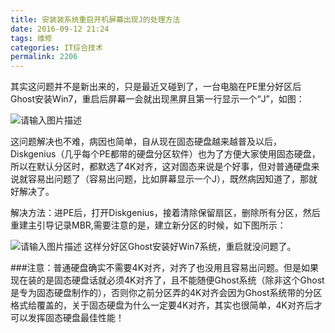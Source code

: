 ```yaml
---
title: 安装装系统重启开机屏幕出现J的处理方法
date: 2016-09-12 21:24
tags: 维修
categories: IT综合技术
permalink: 2206
---
```


其实这问题并不是新出来的，只是最近又碰到了，一台电脑在PE里分好区后Ghost安装Win7，重启后屏幕一会就出现黑屏且第一行显示一个“J”，如图：

![请输入图片描述][1] 

这问题解决也不难，病因也简单，自从现在固态硬盘越来越普及以后，Diskgenius（几乎每个PE都带的硬盘分区软件）也为了方便大家使用固态硬盘，所以在默认分区时，都默选了4K对齐，这对固态来说是个好事，但对普通硬盘来说就容易出问题了（容易出问题，比如屏幕显示一个J），既然病因知道了，那就好解决了。


<!--more-->


解决方法：进PE后，打开Diskgenius，接着清除保留扇区，删除所有分区，然后重建主引导记录MBR,需要注意的是，建立新分区的时候，如下图所示：

![请输入图片描述][2] 
这样分好区Ghost安装好Win7系统，重启就没问题了。

###注意：普通硬盘确实不需要4K对齐，对齐了也没用且容易出问题。但是如果现在装的是固态硬盘话就必须4K对齐了，且不能随便Ghost系统（除非这个Ghost是专为固态硬盘制作的），否则你之前分区弄的4K对齐会因为Ghost系统带的分区格式给覆盖的，关于固态硬盘为什么一定要4K对齐，其实也很简单，4K对齐后才可以发挥固态硬盘最佳性能！


  [1]: http://cdn.uu126.cn/wp-content/uploads/2016/09/dc54564e9258d109297199a5d758ccbf6c814d12.jpg
  [2]: http://cdn.uu126.cn/wp-content/uploads/2016/09/102138txxleixqtk4llugm.jpg